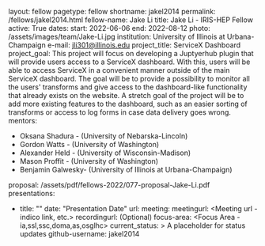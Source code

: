 layout: fellow
pagetype: fellow
shortname: jakel2014
permalink: /fellows/jakel2014.html
fellow-name: Jake Li
title: Jake Li - IRIS-HEP Fellow
active: True
dates:
  start: 2022-06-06
  end: 2022-08-12
photo: /assets/images/team/Jake-Li.jpg
institution: University of Illinois at Urbana-Champaign
e-mail: jli301@illinois.edu
project_title: ServiceX Dashboard
project_goal:
    This project will focus on developing a Juptyerhub plugin that will provide users access to a ServiceX dashboard. With this, users will be able to access ServiceX in a convenient manner outside of the main ServiceX dashboard. The goal will be to provide a possibility to monitor all the users' transforms and give access to the dashboard-like functionality that already exists on the website. A stretch goal of the project will be to add more existing features to the dashboard, such as an easier sorting of transforms or access to log forms in case data delivery goes wrong.
mentors:
  - Oksana Shadura - (University of Nebarska-Lincoln)
  - Gordon Watts - (University of Washington)
  - Alexander Held - (University of Wisconsin-Madison)
  - Mason Proffit - (University of Washington)
  - Benjamin Galwesky- (University of Illinois at Urbana-Champaign)

proposal: /assets/pdf/fellows-2022/077-proposal-Jake-Li.pdf
presentations:
  - title: "<Presentation Title>"
    date: "Presentation Date"
    url: <Presentation materials link>
    meeting: <Meeting name>
    meetingurl: <Meeting url - indico link, etc.>
    recordingurl: <Recording url> (Optional)
    focus-area: <Focus Area - ia,ssl,ssc,doma,as,osglhc>
current_status: >
  A placeholder for status updates
github-username: jakel2014
